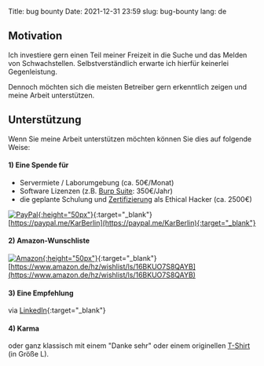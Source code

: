 Title: bug bounty
Date: 2021-12-31 23:59
slug: bug-bounty
lang: de

## Motivation

Ich investiere gern einen Teil meiner Freizeit in die Suche und das Melden von Schwachstellen. Selbstverständlich erwarte ich hierfür keinerlei Gegenleistung.

Dennoch möchten sich die meisten Betreiber gern erkenntlich zeigen und meine Arbeit unterstützen.

        
         
       
## Unterstützung 

Wenn Sie meine Arbeit unterstützen möchten können Sie dies auf folgende Weise:

#### 1) Eine Spende für 

* Servermiete / Laborumgebung (ca. 50€/Monat)
* Software Lizenzen (z.B. [Burp Suite](https://portswigger.net/burp/pro): 350€/Jahr)
* die geplante Schulung und [Zertifizierung](https://www.eccouncil.org/programs/certified-ethical-hacker-ceh/) als Ethical Hacker (ca. 2500€)

[![PayPal](https://upload.wikimedia.org/wikipedia/commons/thumb/b/b5/PayPal.svg/124px-PayPal.svg.png){:height="50px"}](https://paypal.me/KarBerlin){:target="_blank"}         
[https://paypal.me/KarBerlin](https://paypal.me/KarBerlin){:target="_blank"}

#### 2) Amazon-Wunschliste

[![Amazon](https://upload.wikimedia.org/wikipedia/commons/thumb/a/a9/Amazon_logo.svg/320px-Amazon_logo.svg.png){:height="50px"}](https://www.amazon.de/hz/wishlist/ls/16BKUO7S8QAYB){:target="_blank"}         
[https://www.amazon.de/hz/wishlist/ls/16BKUO7S8QAYB](https://www.amazon.de/hz/wishlist/ls/16BKUO7S8QAYB)

#### 3) Eine Empfehlung 

via [LinkedIn](https://www.linkedin.com/in/karsten-brusch-a11a782ab/){:target="_blank"} 

#### 4) Karma

oder ganz klassisch mit einem "Danke sehr" oder einem originellen [T-Shirt](https://www.spreadshirt.de/shop/maenner/bekleidung/t-shirts/?size=4) (in Größe L).

